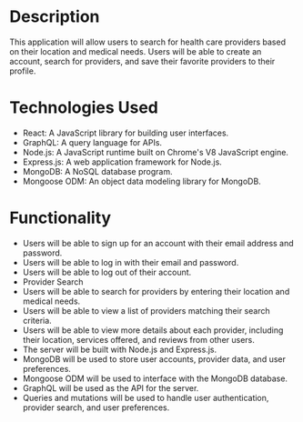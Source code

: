 # Description
This application will allow users to search for health care providers based on their location and medical needs. Users will be able to create an account, search for providers, and save their favorite providers to their profile.

# Technologies Used
- React: A JavaScript library for building user interfaces.
- GraphQL: A query language for APIs.
- Node.js: A JavaScript runtime built on Chrome's V8 JavaScript engine.
- Express.js: A web application framework for Node.js.
- MongoDB: A NoSQL database program.
- Mongoose ODM: An object data modeling library for MongoDB.

# Functionality
- Users will be able to sign up for an account with their email address and password.
- Users will be able to log in with their email and password.
- Users will be able to log out of their account.
- Provider Search
- Users will be able to search for providers by entering their location and medical needs.
- Users will be able to view a list of providers matching their search criteria.
- Users will be able to view more details about each provider, including their location, services offered, and reviews from other users.
- The server will be built with Node.js and Express.js.
- MongoDB will be used to store user accounts, provider data, and user preferences.
- Mongoose ODM will be used to interface with the MongoDB database.
- GraphQL will be used as the API for the server.
- Queries and mutations will be used to handle user authentication, provider search, and user preferences.

